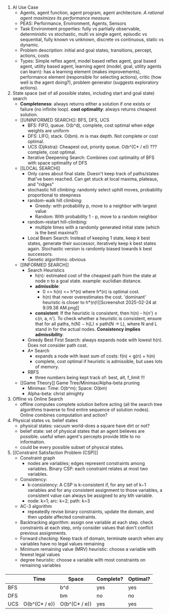 1. AI Use Case
	- Agents, agent function, agent program, agent architecture. *A rational agent maximizes its performance measure.*
	- PEAS: Performance, Environment, Agents, Sensors
	- Task Environment properties: fully vs partially observable, deterministic vs stochastic, multi vs single agent, episodic vs sequential, fully known vs unknown, discrete vs continuous, static vs dynamic.
	- Problem description: initial and goal states, transitions, percept, actions, costs
	- Types: Simple reflex agent, model based reflex agent, goal based agent, utility based agent, learning agent (model, goal, utility agents can learn): has a learning element (makes improvements), performance element (responsible for selecting actions), critic (how well is the agent doing?), problem generator (suggests exploratory actions).
2. State space (set of all possible states, including start and goal state) search
	- **Completeness**: always returns either a solution if one exists or failure (no infinite loop). **cost optimality**: always returns cheapest solution.
	- [[UNINFORMED SEARCH]]: BFS, DFS, UCS
		- BFS: FIFO, queue. O(b^d), complete, cost optimal when edge weights are uniform
		- DFS: LIFO, stack. O(bm). m is max depth. Not complete or cost optimal.
		- UCS (Djikstra): Cheapest out, priority queue. O(b^(C* / e)) ??? complete, cost optimal.
		- Iterative Deepening Search: Combines cost optimality of BFS with space optimality of DFS
	- [[LOCAL SEARCH]] 
		- Only cares about final state. Doesn't keep track of paths/states that've been reached. Can get stuck at local maxima, plateaus, and "ridges"
		- stochastic hill climbing: randomly select uphill moves, probability proportional to steepness
		- random-walk hill climbing:
			- Greedy: with probability p, move to a neighbor with largest value
			- Random: With probability 1 - p, move to a random neighbor
		- random-restart hill-climbing:
			- multiple times with a randomly generated initial state (which is the best maxima?)
		- Local Beam Search: Instead of keeping 1 state, keep $k$ best states, generate their successor, iteratively keep k best states again. Stochastic version is randomly biased towards k best successors.
		- Genetic algorithms: obvious
	- [[INFORMED SEARCH]]
		- Search Heuristics
			- h(n): estimated cost of the cheapest path from the state at node n to a goal state. example: euclidian distance.
			- **admissible**: 
				- 0 <= h(n) <= h*(n) where h*(n) is optimal cost.
				- h(n) that never overestimates the cost. 'dominant' heuristic is closer to h*(n)![[Screenshot 2025-02-24 at 9.09.38 AM.png]]
			- **consistent**: If the heuristic is consistent, then h(n) - h(n') $\leq$ c(n, a, n'). To check whether a heuristic is consistent, ensure that for all paths, h(N) − h(L) ≤ path(N → L), where N and L stand in for the actual nodes. **Consistency implies admissibility**.
		- Greedy Best First Search: always expands node with lowest h(n). Does not consider path cost.
		- A* Search
			- expands a node with least sum of costs: f(n) = g(n) + h(n)
			- complete, cost optimal if heuristic is admissible, but uses lots of memory.
		- RBFS
			- three numbers being kept track of: best, alt, f_limit !!!
	- [[Game Theory]] Game Tree/Minimax/Alpha-beta pruning
		- Minimax: Time: O(b^m); Space: O(bm)
		- Alpha-beta: christ almighty
3. Offline vs Online Search
	- offline computes complete solution before acting (all the search tree algorithms traverse to find entire sequence of solution nodes). Online combines computation and action?
4. Physical states vs. belief states
	- physical states: vacuum world-does a square have dirt or not?
	- belief state: set of physical states that an agent believes are possible. useful when agent's percepts provide little to no information.
	- could be every possible subset of physical states.
5. [[Constraint Satisfaction Problem (CSP)]]
	- Constraint graph
		- nodes are variables; edges represent constraints among variables. Binary CSP: each constraint relates at most two variables.
	- Consistency: 
		- k-consistency: A CSP is k-consistent if, for any set of k−1 variables and for any consistent assignment to those variables, a consistent value can always be assigned to any kth variable.
		- node: k=1; arc: k=2; path: k=3
	- AC-3 algorithm 
		- repeatedly revise binary constraints, update the domain, and then update affected constraints.
	- Backtracking algorithm: assign one variable at each step. check constraints at each step, only consider values that don't conflict previous assignments.
	- Forward checking: Keep track of domain, terminate search when any variables have no legal values remaining
	- Minimum remaining value (MRV) heuristic: choose a variable with fewest legal values
	- degree heuristic: choose a variable with most constraints on remaining variables

#### 

|     | Time          | Space         | Complete? | Optimal? |
| --- | ------------- | ------------- | --------- | -------- |
| BFS |               | b^d           | yes       | yes      |
| DFS |               | bm            | no        | no       |
| UCS | O(b^(C* / e)) | O(b^(C* / e)) | yes       | yes      |

